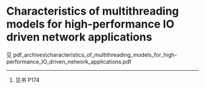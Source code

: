 # Characteristics of multithreading models for high-performance IO driven network applications

见 pdf_archives\characteristics_of_multithreading_models_for_high-performance_IO_driven_network_applications.pdf

---
1. 见书 P174
